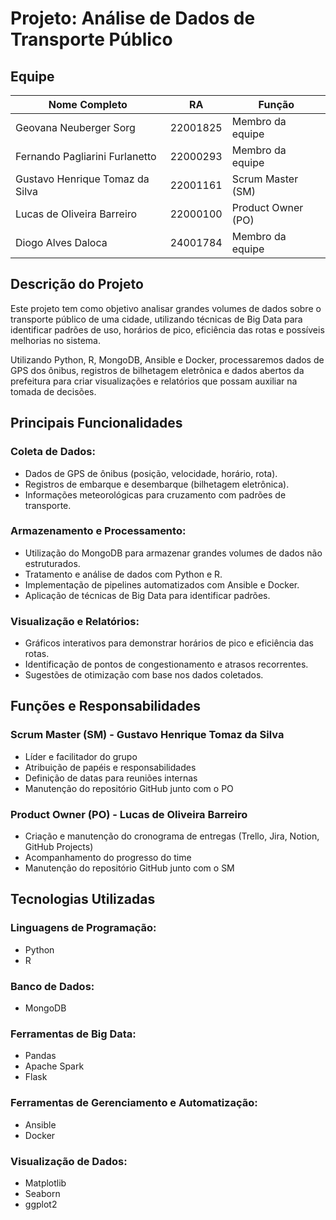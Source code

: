 # Projeto: Análise de Dados de Transporte Público

## Equipe

| Nome Completo | RA | Função |
|--------------|------|----------------|
| Geovana Neuberger Sorg | 22001825 | Membro da equipe |
| Fernando Pagliarini Furlanetto | 22000293 | Membro da equipe |
| Gustavo Henrique Tomaz da Silva | 22001161 | Scrum Master (SM) |
| Lucas de Oliveira Barreiro | 22000100 | Product Owner (PO) |
| Diogo Alves Daloca | 24001784 | Membro da equipe |

## Descrição do Projeto

Este projeto tem como objetivo analisar grandes volumes de dados sobre o transporte público de uma cidade, utilizando técnicas de Big Data para identificar padrões de uso, horários de pico, eficiência das rotas e possíveis melhorias no sistema.

Utilizando Python, R, MongoDB, Ansible e Docker, processaremos dados de GPS dos ônibus, registros de bilhetagem eletrônica e dados abertos da prefeitura para criar visualizações e relatórios que possam auxiliar na tomada de decisões.

## Principais Funcionalidades

### Coleta de Dados:
- Dados de GPS de ônibus (posição, velocidade, horário, rota).
- Registros de embarque e desembarque (bilhetagem eletrônica).
- Informações meteorológicas para cruzamento com padrões de transporte.

### Armazenamento e Processamento:
- Utilização do MongoDB para armazenar grandes volumes de dados não estruturados.
- Tratamento e análise de dados com Python e R.
- Implementação de pipelines automatizados com Ansible e Docker.
- Aplicação de técnicas de Big Data para identificar padrões.

### Visualização e Relatórios:
- Gráficos interativos para demonstrar horários de pico e eficiência das rotas.
- Identificação de pontos de congestionamento e atrasos recorrentes.
- Sugestões de otimização com base nos dados coletados.

## Funções e Responsabilidades

### Scrum Master (SM) - Gustavo Henrique Tomaz da Silva
- Líder e facilitador do grupo
- Atribuição de papéis e responsabilidades
- Definição de datas para reuniões internas
- Manutenção do repositório GitHub junto com o PO

### Product Owner (PO) - Lucas de Oliveira Barreiro
- Criação e manutenção do cronograma de entregas (Trello, Jira, Notion, GitHub Projects)
- Acompanhamento do progresso do time
- Manutenção do repositório GitHub junto com o SM

## Tecnologias Utilizadas

### Linguagens de Programação:
- Python
- R

### Banco de Dados:
- MongoDB

### Ferramentas de Big Data:
- Pandas
- Apache Spark
- Flask

### Ferramentas de Gerenciamento e Automatização:
- Ansible
- Docker

### Visualização de Dados:
- Matplotlib
- Seaborn
- ggplot2

